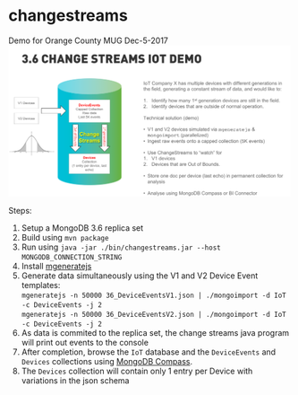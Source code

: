 # changestreams
Demo for Orange County MUG Dec-5-2017
![Demo](https://raw.githubusercontent.com/snarvaez/changestreams/master/demo_slide.png)

Steps:
1. Setup a MongoDB 3.6 replica set
2. Build using `mvn package`
3. Run using `java -jar ./bin/changestreams.jar --host MONGODB_CONNECTION_STRING`
4. Install [mgeneratejs](https://github.com/rueckstiess/mgeneratejs)
5. Generate data simultaneously using the V1 and V2 Device Event templates:\
`mgeneratejs -n 50000 36_DeviceEventsV1.json | ./mongoimport -d IoT -c DeviceEvents -j 2` \
`mgeneratejs -n 50000 36_DeviceEventsV2.json | ./mongoimport -d IoT -c DeviceEvents -j 2`
6. As data is commited to the replica set, the change streams java program will print out events to the console  
7. After completion, browse the `IoT` database and the `DeviceEvents` and `Devices` collections using [MongoDB Compass](https://www.mongodb.com/products/compass). 
8. The `Devices` collection will contain only 1 entry per Device with variations in the json schema
